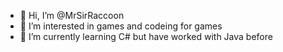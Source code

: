 - 👋 Hi, I’m @MrSirRaccoon
- 👀 I’m interested in games and codeing for games
- 🌱 I’m currently learning C# but have worked with Java before

<!---
MrSirRaccoon/MrSirRaccoon is a ✨ special ✨ repository because its `README.md` (this file) appears on your GitHub profile.
You can click the Preview link to take a look at your changes.
--->
